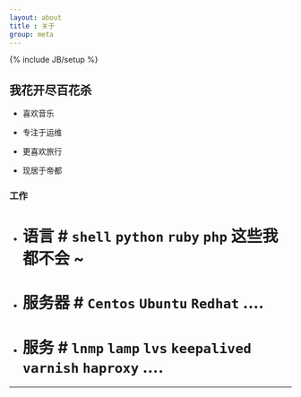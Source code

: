 ```yaml
---
layout: about
title : 关于
group: meta
---
```

{% include JB/setup %}


## 我花开尽百花杀 ##

- 喜欢音乐

- 专注于运维

- 更喜欢旅行

- 现居于帝都

### 工作 ###

- # 语言   # `shell` `python` `ruby` `php` 这些我都不会 ~
- # 服务器 # `Centos` `Ubuntu` `Redhat` ....
- # 服务   # `lnmp` `lamp` `lvs` `keepalived` `varnish` `haproxy` ....




--------------------------------------------


